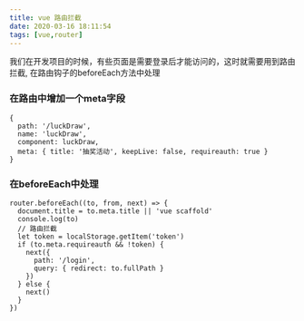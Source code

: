 ```yaml
---
title: vue 路由拦截
date: 2020-03-16 18:11:54
tags: [vue,router]
---
```


我们在开发项目的时候，有些页面是需要登录后才能访问的，这时就需要用到路由拦截, 在路由钩子的beforeEach方法中处理

### 在路由中增加一个meta字段
```
{
  path: '/luckDraw',
  name: 'luckDraw',
  component: luckDraw,
  meta: { title: '抽奖活动', keepLive: false, requireauth: true }
}
```

### 在beforeEach中处理
```
router.beforeEach((to, from, next) => {
  document.title = to.meta.title || 'vue scaffold'
  console.log(to)
  // 路由拦截
  let token = localStorage.getItem('token')
  if (to.meta.requireauth && !token) {
    next({
      path: '/login',
      query: { redirect: to.fullPath }
    })
  } else {
    next()
  }
})
```


